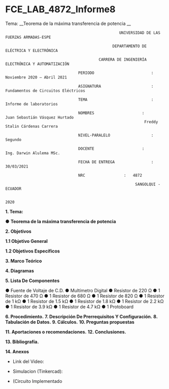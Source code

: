 # FCE_LAB_4872_Informe8
Tema: __Teorema de la máxima transferencia de potencia __

                                                      UNIVERSIDAD DE LAS FUERZAS ARMADAS-ESPE

                                                   DEPARTAMENTO DE ELÉCTRICA Y ELECTRÓNICA

                                             CARRERA DE INGENIERÍA ELECTRÓNICA Y AUTOMATIZACIÓN

                                    PERIODO        	                :       Noviembre 2020 – Abril 2021

                                    ASIGNATURA     	                :       Fundamentos de Circuitos Eléctricos 

                                    TEMA	                        : 	Informe de laboratorios
 
                                    NOMBRES       	          	:        Juan Sebastián Vásquez Hurtado 
				                                                 Freddy Stalin Cárdenas Carrera 

                                    NIVEL-PARALELO                  :       Segundo

                                    DOCENTE       	 	        :       Ing. Darwin Alulema MSc.

                                    FECHA DE ENTREGA                :       30/03/2021

                                    NRC 				:	4872
 
                                                             SANGOLQUI - ECUADOR

                                                                       2020
	
							       
								       
__1.	Tema:__

● 	__Teorema de la máxima transferencia de potencia__

__2.	Objetivos__

__1.1 Objetivo General__

__1.2 Objetivos Específicos__


__3.	Marco Teórico__ 

   
__4. Diagramas__
          

__5.	Lista De Componentes__

   ● Fuente de Voltaje de C.D.
   ● Multímetro Digital
● Resistor de 220 Ω
● 1 Resistor de 470 Ω
● 1 Resistor de 680 Ω
● 1 Resistor de 820 Ω
● 1 Resistor de 1 kΩ
● 1 Resistor de 1.5 kΩ
● 1 Resistor de 1.8 kΩ
● 1 Resistor de 2.2 kΩ
● 1 Resistor de 3.9 kΩ
● 1 Resistor de 4.7 kΩ
● 1 Protoboard


__6. Procedimiento.__
__7. Descripción De Prerrequisitos Y Configuración.__
__8. Tabulación de Datos.__
__9. Cálculos.__
__10. Preguntas propuestas__


__11. Aportaciones o recomendaciones.__ 
__12. Conclusiones.__ 

__13. Bibliografía.__


__14. Anexos__

   - Link del Video: 
   - Simulacion (Tinkercad): 
   
   - (Circuito Implementado


